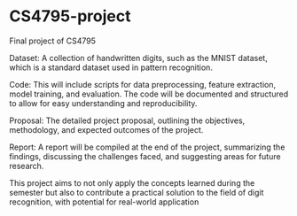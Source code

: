 # CS4795-project
Final project of CS4795

Dataset: A collection of handwritten digits, such as the MNIST dataset, which is a standard dataset used in pattern recognition.

Code: This will include scripts for data preprocessing, feature extraction, model training, and evaluation. The code will be documented and structured to allow for easy understanding and reproducibility.

Proposal: The detailed project proposal, outlining the objectives, methodology, and expected outcomes of the project.

Report: A report will be compiled at the end of the project, summarizing the findings, discussing the challenges faced, and suggesting areas for future research.

This project aims to not only apply the concepts learned during the semester but also to contribute a practical solution to the field of digit recognition, with potential for real-world application
